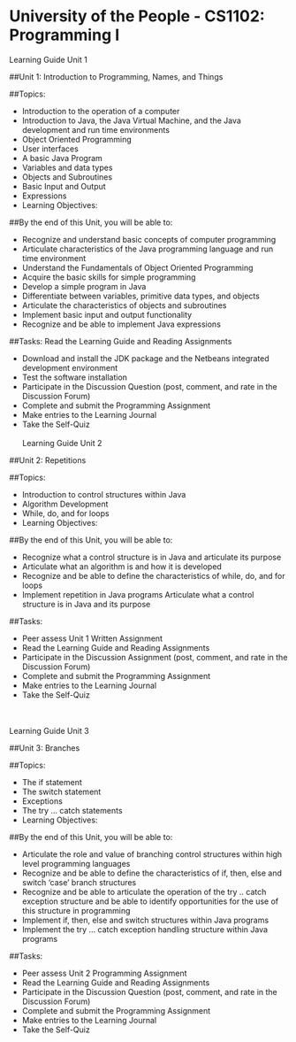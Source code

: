 # University of the People - CS1102: Programming I

Learning Guide Unit 1

##Unit 1: Introduction to Programming, Names, and Things

##Topics:
*	Introduction to the operation of a computer
*	Introduction to Java, the Java Virtual Machine, and the Java development and run time environments
*	Object Oriented Programming
*	User interfaces
*	A basic Java Program
*	Variables and data types
*	Objects and Subroutines
*	Basic Input and Output
*	Expressions
*	Learning Objectives:

##By the end of this Unit, you will be able to:
*	Recognize and understand basic concepts of computer programming
*	Articulate characteristics of the Java programming language and run time environment
*	Understand the Fundamentals of Object Oriented Programming
*	Acquire the basic skills for simple programming
*	Develop a simple program in Java
*	Differentiate between variables, primitive data types, and objects
*	Articulate the characteristics of objects and subroutines
*	Implement basic input and output functionality
*	Recognize and be able to implement Java expressions

##Tasks:
Read the Learning Guide and Reading Assignments
*	Download and install the JDK package and the Netbeans integrated development environment
*	Test the software installation
*	Participate in the Discussion Question (post, comment, and rate in the Discussion Forum)
*	Complete and submit the Programming Assignment
*	Make entries to the Learning Journal
*	Take the Self-Quiz
<br><br>
Learning Guide Unit 2

##Unit 2: Repetitions

##Topics:
* Introduction to control structures within Java
* Algorithm Development
* While, do, and for loops
* Learning Objectives:

##By the end of this Unit, you will be able to:
* Recognize what a control structure is in Java and articulate its purpose
* Articulate what an algorithm is and how it is developed
* Recognize and be able to define the characteristics of while, do, and for loops
* Implement repetition in Java programs Articulate what a control structure is in Java and its purpose

##Tasks:
* Peer assess Unit 1 Written Assignment
* Read the Learning Guide and Reading Assignments
* Participate in the Discussion Assignment (post, comment, and rate in the Discussion Forum)
* Complete and submit the Programming Assignment
* Make entries to the Learning Journal
* Take the Self-Quiz

<br><br>
Learning Guide Unit 3

##Unit 3: Branches

##Topics:
* The if statement
* The switch statement
* Exceptions
* The try … catch statements
* Learning Objectives:

##By the end of this Unit, you will be able to:
* Articulate the role and value of branching control structures within high level programming languages
* Recognize and be able to define the characteristics of if, then, else and switch ‘case’ branch structures
* Recognize and be able to articulate the operation of the try .. catch exception structure and be able to identify opportunities for the use of this structure in programming
* Implement if, then, else and switch structures within Java programs
* Implement the try … catch exception handling structure within Java programs

##Tasks:
* Peer assess Unit 2 Programming Assignment
* Read the Learning Guide and Reading Assignments
* Participate in the Discussion Question (post, comment, and rate in the Discussion Forum)
* Complete and submit the Programming Assignment
* Make entries to the Learning Journal
* Take the Self-Quiz
